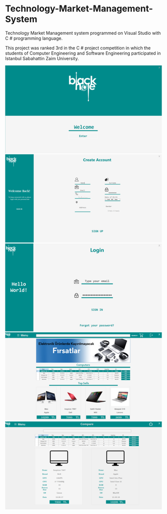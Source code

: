 # Technology-Market-Management-System

Technology Market Management system programmed on Visual Studio with C # programming language.

This project was ranked 3rd in the C # project competition in which the students of Computer Engineering and Software Engineering participated in Istanbul Sabahattin Zaim University.

![](main.png)
![](register.png)
![](login.png)
![](home.png)
![](compare.png)
